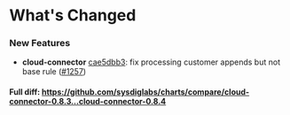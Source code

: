 # What's Changed

### New Features
- **cloud-connector** [cae5dbb3](https://github.com/sysdiglabs/charts/commit/cae5dbb31cdf2aafa208a03b118e86ef97dadc14): fix processing customer appends but not base rule ([#1257](https://github.com/sysdiglabs/charts/issues/1257))
#### Full diff: https://github.com/sysdiglabs/charts/compare/cloud-connector-0.8.3...cloud-connector-0.8.4
